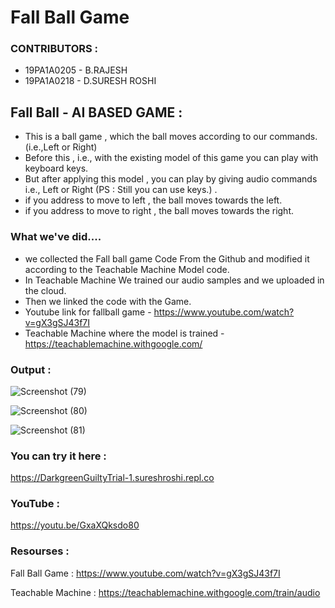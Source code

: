 # Fall Ball Game

### CONTRIBUTORS :
- 19PA1A0205 - B.RAJESH
- 19PA1A0218 - D.SURESH ROSHI

## Fall Ball - AI BASED GAME :
- This is a ball game , which the ball moves according to our commands.(i.e.,Left or Right)
- Before this , i.e., with the existing model of this game you can play with keyboard keys.
- But after applying this model , you can play by giving audio commands i.e., Left or Right (PS : Still you can use keys.) .
- if you address to move to left , the ball moves towards the left.
- if you address to move to right , the ball moves towards the right.
  
### What we've did....
- we collected the Fall ball game Code From the Github and modified it according to the Teachable Machine Model code.
- In Teachable Machine We trained our audio samples and we uploaded in the cloud.
- Then we linked the code with the Game.
- Youtube link for fallball game - https://www.youtube.com/watch?v=gX3gSJ43f7I
- Teachable Machine where the model is trained -  https://teachablemachine.withgoogle.com/
### Output :

![Screenshot (79)](https://user-images.githubusercontent.com/61200479/107140008-3e12a000-6945-11eb-9152-c373b54c1f69.png)

![Screenshot (80)](https://user-images.githubusercontent.com/61200479/107140006-3bb04600-6945-11eb-8cbb-775c1c51dbf3.png)

![Screenshot (81)](https://user-images.githubusercontent.com/61200479/107140007-3d7a0980-6945-11eb-8b66-20cc1f7df01a.png)


### You can try it here :

https://DarkgreenGuiltyTrial-1.sureshroshi.repl.co

### YouTube :

https://youtu.be/GxaXQksdo80

### Resourses :
Fall Ball Game : https://www.youtube.com/watch?v=gX3gSJ43f7I

Teachable Machine : https://teachablemachine.withgoogle.com/train/audio
